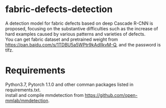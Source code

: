 # fabric-defects-detection
A detection model for fabric defects based on deep Cascade R-CNN is proposed, focusing on the substantive difficulties such as the increase of hard examples caused by various patterns and varieties of defects.<br>
You can get fabric dataset and pretrained weight from <https://pan.baidu.com/s/1TDBU5a5WPtr9kAdIIkvM-Q>, and the password is tlfz.
# Requirements
Python3.7, Pytorch 1.1.0 and other comman packages listed in requirements.txt.<br>
install and compile mmdetection from <https://github.com/open-mmlab/mmdetection>.<br>
